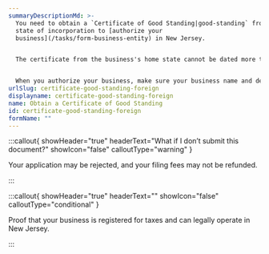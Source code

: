 ```yaml
---
summaryDescriptionMd: >-
  You need to obtain a `Certificate of Good Standing|good-standing` from your
  state of incorporation to [authorize your
  business](/tasks/form-business-entity) in New Jersey.


  The certificate from the business's home state cannot be dated more than 30 days before the date you plan to submit your formation application.


  When you authorize your business, make sure your business name and designator match exactly what is on your Certificate of Good Standing. Even small differences can cause issues.
urlSlug: certificate-good-standing-foreign
displayname: certificate-good-standing-foreign
name: Obtain a Certificate of Good Standing
id: certificate-good-standing-foreign
formName: ""
---
```


:::callout{ showHeader="true" headerText="What if I don’t submit this document?" showIcon="false" calloutType="warning" }

Your application may be rejected, and your filing fees may not be refunded.

:::

:::callout{ showHeader="true" headerText="" showIcon="false" calloutType="conditional" }

Proof that your business is registered for taxes and can legally operate in New Jersey.

:::
